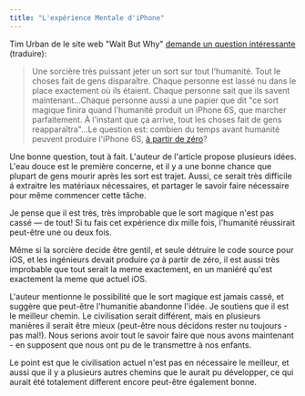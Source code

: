 ```yaml
---
title: "L'expérience Mentale d'iPhone"
---
```

Tim Urban de le site web "Wait But Why" [demande un question intéressante][original] (traduire):

>Une sorcière très puissant jeter un sort sur tout l'humanité. Tout le choses fait de gens disparaître. Chaque personne est lassé nu dans le place exactement où ils étaient. Chaque personne sait que ils savent maintenant...Chaque personne aussi a une papier que dit "ce sort magique finira quand l'humanité produit un iPhone 6S, que marcher parfaitement. À l'instant que ça arrive, tout les choses fait de gens reapparaîtra"...Le question est: combien du temps avant humanité peuvent produire l'iPhone 6S, [à partir de zéro][scratch]?

Une bonne question, tout à fait. L'auteur de l'article propose plusieurs idées. L'eau douce est le première concerne, et il y a une bonne chance que plupart de gens mourir après les sort est trajet. Aussi, ce serait très difficile á extraitre les matériaux nécessaires, et partager le savoir faire nécessaire pour même commencer cette tâche.

Je pense que il est très, très improbable que le sort magique n'est pas cassé — de tout! Si tu fais cet expérience dix mille fois, l'humanité réussirait peut-être une ou deux fois.

Même si la sorcière decide être gentil, et seule détruire le code source pour iOS, et les ingénieurs devait produire *ça* à partir de zéro, il est aussi très improbable que tout serait la meme exactement, en un maniéré qu'est exactement la meme que actuel iOS.

L'auteur mentionne le possibilité que le sort magique est jamais cassé, et suggère que peut-être l'humanitie abandonne l'idée. Je soutiens que il est le meilleur chemin. Le civilisation serait différent, mais en plusieurs manières il serait être mieux (peut-être nous décidons rester nu toujours - pas mal!). Nous serions avoir tout le savoir faire que nous avons maintenant - en supposent que nous ont pu de le transmettre à nos enfants.

Le point est que le civilisation actuel n'est pas en nécessaire le meilleur, et aussi que il y a plusieurs autres chemins que le aurait pu développer, ce qui aurait été totalement different encore peut-être également bonne.

[original]: http://waitbutwhy.com/table/iphone-thought-experiment
[scratch]: http://andybrett.com/made-from-scratch
